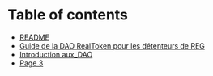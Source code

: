# Table of contents

* [README](README.md)
* [Guide de la DAO RealToken pour les détenteurs de REG](00\_Table\_des\_matiere.md)
* [Introduction aux\_DAO](introduction-aux\_dao.md)
* [Page 3](page-3.md)
